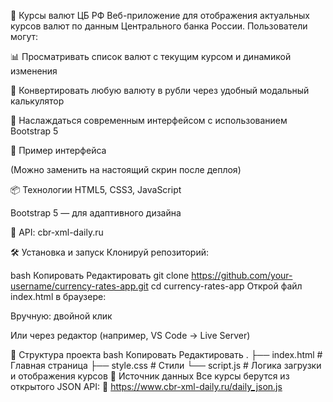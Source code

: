 💱 Курсы валют ЦБ РФ
Веб-приложение для отображения актуальных курсов валют по данным Центрального банка России. Пользователи могут:

📊 Просматривать список валют с текущим курсом и динамикой изменения

💸 Конвертировать любую валюту в рубли через удобный модальный калькулятор

🎨 Наслаждаться современным интерфейсом с использованием Bootstrap 5

🚀 Пример интерфейса

(Можно заменить на настоящий скрин после деплоя)

📦 Технологии
HTML5, CSS3, JavaScript

Bootstrap 5 — для адаптивного дизайна

📡 API: cbr-xml-daily.ru

🛠 Установка и запуск
Клонируй репозиторий:

bash
Копировать
Редактировать
git clone https://github.com/your-username/currency-rates-app.git
cd currency-rates-app
Открой файл index.html в браузере:

Вручную: двойной клик

Или через редактор (например, VS Code → Live Server)

📁 Структура проекта
bash
Копировать
Редактировать
.
├── index.html       # Главная страница
├── style.css        # Стили
└── script.js        # Логика загрузки и отображения курсов
📌 Источник данных
Все курсы берутся из открытого JSON API:
📎 https://www.cbr-xml-daily.ru/daily_json.js

